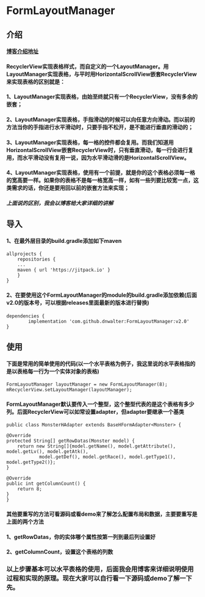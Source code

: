 # FormLayoutManager

## 介绍
#### [博客介绍地址](https://blog.csdn.net/DNWalter/article/details/103744584)
#### RecyclerView实现表格样式，而自定义的一个LayoutManager。用LayoutManager实现表格，与平时用HorizontalScrollView嵌套RecyclerView来实现表格的区别就是：
#### 1、LayoutManager实现表格，由始至终就只有一个RecyclerView，没有多余的嵌套；
#### 2、LayoutManager实现表格，手指滑动的时候可以向任意方向滑动。而以前的方法当你的手指进行水平滑动时，只要手指不松开，是不能进行垂直的滑动的；
#### 3、LayoutManager实现表格，每一格的控件都会复用。而我们知道用HorizontalScrollView嵌套RecyclerView时，只有垂直滑动，每一行会进行复用，而水平滑动没有复用一说，因为水平滑动滑的是HorizontalScrollView。
#### 4、LayoutManager实现表格，使用有一个前提，就是你的这个表格必须每一格的宽高要一样。如果你的表格不是每一格宽高一样，如有一些列要比较宽一点，这类需求的话，你还是要用回以前的嵌套方法来实现；
#### *上面说的区别，我会以博客给大家详细的讲解*

## 导入
#### 1、在最外层目录的build.gradle添加如下maven
    allprojects {
	    repositories {
    	...
		maven { url 'https://jitpack.io' }
	    }
	}
#### 2、在要使用这个FormLayoutManager的module的build.gradle添加依赖(后面v2.0的版本号，可以根据releases里面最新的版本进行替换)
    dependencies {
	        implementation 'com.github.dnwalter:FormLayoutManager:v2.0'
	}

## 使用
#### 下面是常用的简单使用的代码(以一个水平表格为例子，我这里说的水平表格指的是以表格每一行为一个实体对象的表格)
    FormLayoutManager layoutManager = new FormLayoutManager(8);
    mRecyclerView.setLayoutManager(layoutManager);
#### FormLayoutManager默认要传入一个整型，这个整型代表的是这个表格有多少列。后面RecyclerView可以如常设置adapter，但adapter要继承一个基类
    public class MonsterHAdapter extends BaseHFormAdapter<Monster> {

    @Override
    protected String[] getRowDatas(Monster model) {
        return new String[]{model.getName(), model.getAttribute(), model.getLv(), model.getAtk(),
                model.getDef(), model.getRace(), model.getType1(), model.getType2()};
    }

    @Override
    public int getColumnCount() {
        return 8;
    }
    }
#### 其他要重写的方法可看源码或看demo来了解怎么配置布局和数据，主要要重写是上面的两个方法
#### 1、getRowDatas，你的实体哪个属性按第一列到最后列设置好
#### 2、getColumnCount，设置这个表格的列数

### 以上步骤基本可以水平表格的使用，后面我会用博客来详细说明使用过程和实现的原理。现在大家可以自行看一下源码或demo了解一下先。

